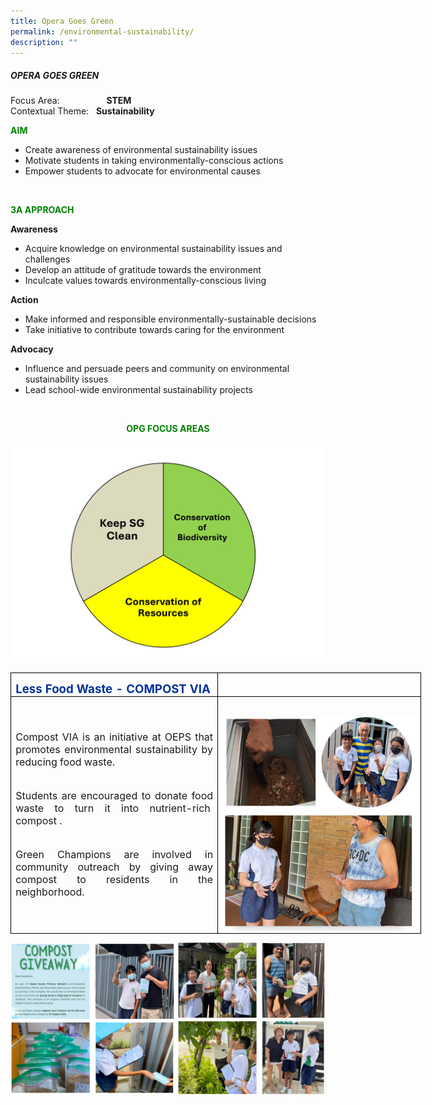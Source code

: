 ```yaml
---
title: Opera Goes Green
permalink: /environmental-sustainability/
description: ""
---
```

<h5>OPERA GOES GREEN</h5>
<p>Focus Area: &nbsp;&nbsp;&nbsp;&nbsp;&nbsp;&nbsp;&nbsp;&nbsp;&nbsp;&nbsp;&nbsp;&nbsp;&nbsp;&nbsp;&nbsp;&nbsp;&nbsp;&nbsp;<b>STEM</b>
<br>Contextual Theme:&nbsp;&nbsp;&nbsp;<b>Sustainability</b><br><b></b></p><p style="color:green;"><b>AIM</b></p><ul>
  <li>Create awareness of environmental sustainability issues</li>
   <li>Motivate students in taking environmentally-conscious actions</li>
	<li>Empower students to advocate for environmental causes</li>
</ul><br>
<p style="color:green;"><b>3A APPROACH</b></p>
<b>Awareness</b>
<ul>
  <li>Acquire knowledge on environmental sustainability issues and challenges</li>
   <li>Develop an attitude of gratitude towards the environment</li>
	<li>Inculcate values towards environmentally-conscious living</li>
</ul>
<b>Action</b>
<ul>
  <li>Make informed and responsible environmentally-sustainable decisions</li>
   <li>Take initiative to contribute towards caring for the environment</li>
</ul>
<b>Advocacy</b>
<ul>
  <li>Influence and persuade peers and community on environmental sustainability issues</li>
   <li>Lead school-wide environmental sustainability projects</li>
</ul><br>
<p align="center" style="color:green;"><b>OPG FOCUS AREAS</b></p>
<img src="/images/operagogreen_1.png"> <br>

<table class="MsoTableGrid" border="1" cellspacing="0" cellpadding="0" width="657" style="width:493.0pt;border-collapse:collapse;border:none;mso-border-alt:solid windowtext .5pt;
 mso-yfti-tbllook:1184;mso-padding-alt:0cm 5.4pt 0cm 5.4pt"><tbody><tr style="mso-yfti-irow:0;mso-yfti-firstrow:yes;height:15.05pt"><td width="329" valign="top" style="width:246.5pt;border:solid windowtext 1.0pt;
  mso-border-alt:solid windowtext .5pt;padding:0cm 5.4pt 0cm 5.4pt;height:15.05pt"><p style="margin-bottom:0cm;line-height:normal"><b><span lang="EN-SG" style="font-size:14.0pt;color:#003399;mso-ansi-language:EN-SG">Less Food Waste - COMPOST VIA</span></b><span style="font-size:14.0pt"></span></p></td><td width="329" valign="top" style="width:246.5pt;border:solid windowtext 1.0pt;
  border-left:none;mso-border-left-alt:solid windowtext .5pt;mso-border-alt:
  solid windowtext .5pt;padding:0cm 5.4pt 0cm 5.4pt;height:15.05pt"><p style="margin-bottom:0cm;line-height:normal">&nbsp;</p></td></tr><tr style="mso-yfti-irow:1;mso-yfti-lastrow:yes;height:166.1pt"><td width="329" valign="top" style="width:246.5pt;border:solid windowtext 1.0pt;
  border-top:none;mso-border-top-alt:solid windowtext .5pt;mso-border-alt:solid windowtext .5pt;
  padding:0cm 5.4pt 0cm 5.4pt;height:166.1pt"><p style="margin-bottom:0cm;text-align:justify;text-justify:
  inter-ideograph;line-height:normal"><span style="font-size:12.0pt"><br><br>Compost VIA is an initiative at OEPS that promotes environmental sustainability by reducing food waste.</span></p><p class="MsoNormal" style="margin-bottom:0cm;text-align:justify;text-justify:
  inter-ideograph;line-height:normal"><span style="font-size:12.0pt"><br>Students are encouraged to donate food waste to turn it into nutrient-rich<span style="mso-spacerun:yes">&nbsp; </span>compost .</span></p><p class="MsoNormal" style="margin-bottom:0cm;text-align:justify;text-justify:
  inter-ideograph;line-height:normal"><span style="font-size:12.0pt"><br>Green Champions are involved in community outreach by giving away compost to residents in the neighborhood.</span></p></td><td width="329" valign="top" style="width:246.5pt;border-top:none;border-left:
  none;border-bottom:solid windowtext 1.0pt;border-right:solid windowtext 1.0pt;
  mso-border-top-alt:solid windowtext .5pt;mso-border-left-alt:solid windowtext .5pt;
  mso-border-alt:solid windowtext .5pt;padding:0cm 5.4pt 0cm 5.4pt;height:166.1pt"><p style="margin-bottom:0cm;line-height:normal"><span style="mso-spacerun:yes">&nbsp; <img src="/images/operagogreen_5.png"></span></p></td></tr></tbody></table>
	
<img src="/images/operagogreen_10.PNG"><p></p>